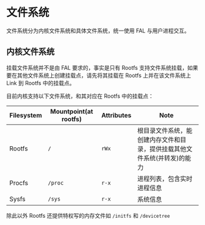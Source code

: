 # 文件系统

文件系统分为内核文件系统和具体文件系统，统一使用 FAL 与用户进程交互。

## 内核文件系统

挂载文件系统并不是由 FAL 要求的，事实是只有 Rootfs 支持文件系统挂载，如果要在其他文件系统上创建挂载点，请先将其挂载在 Rootfs 上并在该文件系统上 Link 到 Rootfs 中的挂载点。

目前内核支持以下文件系统，和其对应在 Rootfs 中的挂载点：

|Filesystem|Mountpoint(at rootfs)|Attributes|Note|
|-|-|-|-|
|Rootfs|`/`|`rWx`|根目录文件系统，能创建内存文件和目录，提供挂载其他文件系统(并转发)的能力|
|Procfs|`/proc`|`r-x`|进程列表，包含实时进程信息|
|Sysfs|`/sys`|`r-x`|系统信息|

除此以外 Rootfs 还提供特权写的内存文件如 `/initfs` 和 `/devicetree`
